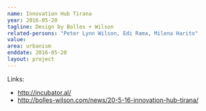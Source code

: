```yaml
---
name: Innovation Hub Tirana
year: 2016-05-20
tagline: Design by Bolles + Wilson
related-persons: "Peter Lynn Wilson, Edi Rama, Milena Harito"
value:
area: urbanism
enddate: 2016-05-20
layout: project
---
```



Links:
* <http://incubator.al/>
* <http://bolles-wilson.com/news/20-5-16-innovation-hub-tirana/>
